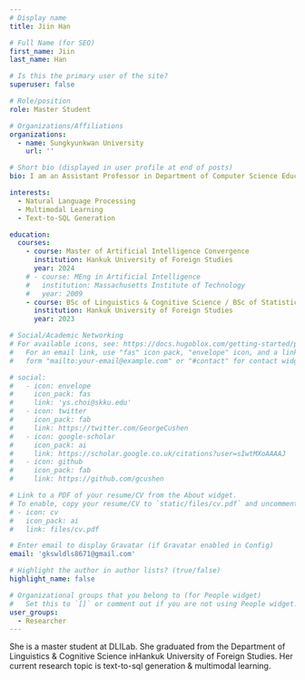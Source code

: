 ```yaml
---
# Display name
title: Jiin Han

# Full Name (for SEO)
first_name: Jiin
last_name: Han

# Is this the primary user of the site?
superuser: false

# Role/position
role: Master Student

# Organizations/Affiliations
organizations:
  - name: Sungkyunkwan University
    url: ''

# Short bio (displayed in user profile at end of posts)
bio: I am an Assistant Professor in Department of Computer Science Education at Sungkyunkwan University, Seoul, Korea. My Research Interest is in the field of Natural Language Processing, especially about (i) Code Understanding and Generation, (ii) Multimodal Language Understanding, and (iii) Robust Large Language Model.

interests:
  - Natural Language Processing
  - Multimodal Learning
  - Text-to-SQL Generation

education:
  courses:
    - course: Master of Artificial Intelligence Convergence
      institution: Hankuk University of Foreign Studies
      year: 2024
    # - course: MEng in Artificial Intelligence
    #   institution: Massachusetts Institute of Technology
    #   year: 2009
    - course: BSc of Linguistics & Cognitive Science / BSc of Statistics
      institution: Hankuk University of Foreign Studies
      year: 2023

# Social/Academic Networking
# For available icons, see: https://docs.hugoblox.com/getting-started/page-builder/#icons
#   For an email link, use "fas" icon pack, "envelope" icon, and a link in the
#   form "mailto:your-email@example.com" or "#contact" for contact widget.

# social:
#   - icon: envelope
#     icon_pack: fas
#     link: 'ys.choi@skku.edu'
#   - icon: twitter
#     icon_pack: fab
#     link: https://twitter.com/GeorgeCushen
#   - icon: google-scholar
#     icon_pack: ai
#     link: https://scholar.google.co.uk/citations?user=sIwtMXoAAAAJ
#   - icon: github
#     icon_pack: fab
#     link: https://github.com/gcushen

# Link to a PDF of your resume/CV from the About widget.
# To enable, copy your resume/CV to `static/files/cv.pdf` and uncomment the lines below.
# - icon: cv
#   icon_pack: ai
#   link: files/cv.pdf

# Enter email to display Gravatar (if Gravatar enabled in Config)
email: 'gkswldls8671@gmail.com'

# Highlight the author in author lists? (true/false)
highlight_name: false

# Organizational groups that you belong to (for People widget)
#   Set this to `[]` or comment out if you are not using People widget.
user_groups:
  - Researcher
---
```


She is a master student at DLILab. She graduated from the Department of Linguistics & Cognitive Science inHankuk University of Foreign Studies. Her current research topic is text-to-sql generation & multimodal learning.
